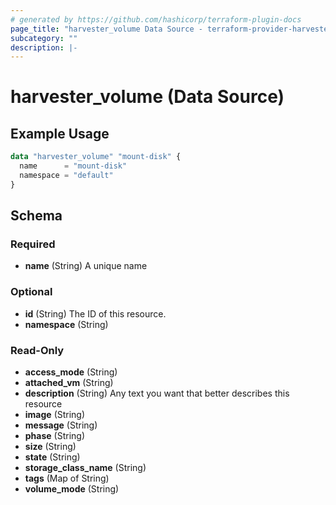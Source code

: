 ```yaml
---
# generated by https://github.com/hashicorp/terraform-plugin-docs
page_title: "harvester_volume Data Source - terraform-provider-harvester"
subcategory: ""
description: |-
---
```


# harvester_volume (Data Source)

## Example Usage

```terraform
data "harvester_volume" "mount-disk" {
  name      = "mount-disk"
  namespace = "default"
}
```

<!-- schema generated by tfplugindocs -->

## Schema

### Required

- **name** (String) A unique name

### Optional

- **id** (String) The ID of this resource.
- **namespace** (String)

### Read-Only

- **access_mode** (String)
- **attached_vm** (String)
- **description** (String) Any text you want that better describes this resource
- **image** (String)
- **message** (String)
- **phase** (String)
- **size** (String)
- **state** (String)
- **storage_class_name** (String)
- **tags** (Map of String)
- **volume_mode** (String)
